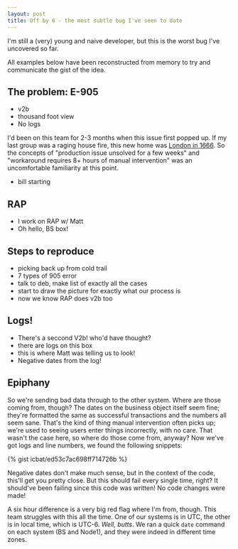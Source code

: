 ```yaml
---
layout: post
title: Off by 6 - the most subtle bug I've seen to date
---
```


I'm still a (very) young and naive developer, but this is the worst bug I've uncovered so far.

All examples below have been reconstructed from memory to try and communicate the gist of the idea.

## The problem:  E-905

- v2b
- thousand foot view
- No logs

I'd been on this team for 2-3 months when this issue first popped up. If my last group was a raging house fire, this new home was [London in 1666](https://en.wikipedia.org/wiki/Great_Fire_of_London). So the concepts of "production issue unsolved for a few weeks" and "workaround requires 8+ hours of manual intervention" was an uncomfortable familiarity at this point. 

- bill starting


## RAP

- I work on RAP w/ Matt
- Oh hello, BS box!

## Steps to reproduce

- picking back up from cold trail
- 7 types of 905 error
- talk to deb, make list of exactly all the cases
- start to draw the picture for exactly what our process is
- now we know RAP does v2b too

## Logs!

- There's a seccond V2b! who'd have thought?
- there are logs on this box
- this is where Matt was telling us to look!
- Negative dates from the log!

## Epiphany

So we're sending bad data through to the other system. Where are those coming from, though? The dates on the business object itself seem fine; they're formatted the same as successful transactions and the numbers all seem sane. That's the kind of thing manual intervention often picks up; we're used to seeing users enter things incorrectly, with no care. That wasn't the case here, so where do those come from, anyway? Now we've got logs and line numbers, we found the following snippets:

{% gist icbat/ed53c7ac698ff714726b %}

Negative dates don't make much sense, but in the context of the code, this'll get you pretty close. But this should fail every single time, right? It should've been failing since this code was written! No code changes were made!

A six hour difference is a very big red flag where I'm from, though. This team struggles with this all the time. One of our systems is in UTC, the other is in local time, which is UTC-6. _Well, butts_. We ran a quick `date` command on each system (BS and Node1), and they were indeed in different time zones. 
